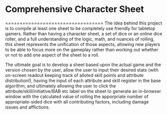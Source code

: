 # Comprehensive Character Sheet
==================================
The idea behind this project is to compile at least one sheet to be completely use friendly for tabletop gamers. Rather than having a character sheet, a set of dice or an online dice roller, and a full understanding of the logic, math, and nuances of rolling, this sheet represents the unification of those aspects, allowing new players to be able to focus more on the gameplay rather than working out whether or not to add one aspect of the sheet to a roll.

The ultimate goal is to develop a sheet based upon the actual game and the version chosen by the user, allow the user to input their desired stats (with on-screen readout keeping track of alloted skill points and attribute distribution!), having the input of each attribute and skill register in the base algorithm, and ultimately allowing the user to click the attribute/skill/initiative/BAB etc label on the sheet to generate an in-browser window with the calculated value of rolling the apporpriate number of appropriate-sided dice with all contributing factors, including damage issues and afflictions. 
